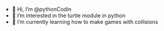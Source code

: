 - 👋 Hi, I’m @pythonCodin
- 👀 I’m interested in the turtle module in python
- 🌱 I’m currently learning how to make games with collisions

